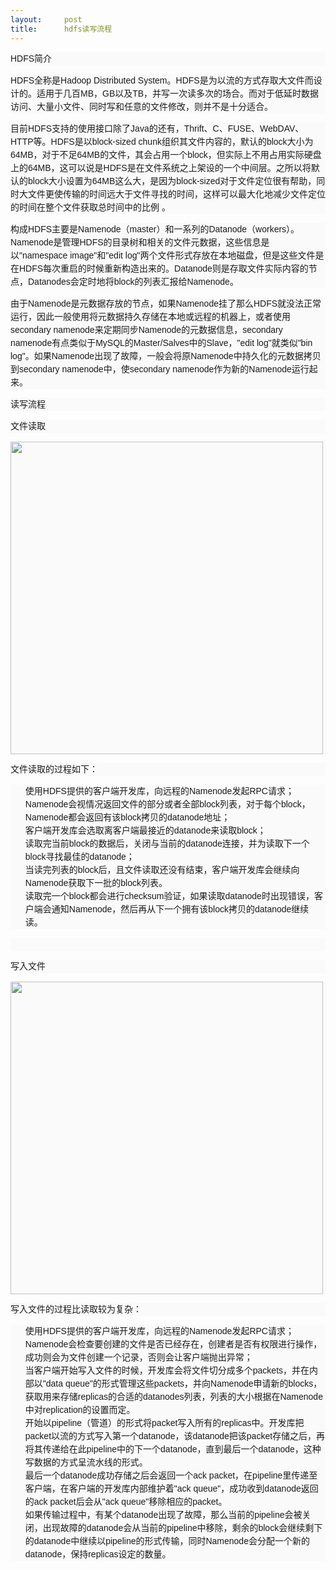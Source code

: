 ```yaml
---
layout:     post
title:      hdfs读写流程
---
```

<div id="article_content" class="article_content clearfix csdn-tracking-statistics" data-pid="blog" data-mod="popu_307" data-dsm="post">
								            <link rel="stylesheet" href="https://csdnimg.cn/release/phoenix/template/css/ck_htmledit_views-f76675cdea.css">
						<div class="htmledit_views" id="content_views">
                
<p style="font-size:14px;font-family:verdana, arial, helvetica, sans-serif;line-height:21px;background-color:rgb(250,250,250);">
<span style="line-height:1.5em;"><span style="line-height:1.5em;">HDFS简介</span></span></p>
<p style="font-size:14px;font-family:verdana, arial, helvetica, sans-serif;line-height:21px;background-color:rgb(250,250,250);">
HDFS全称是Hadoop Distributed System。HDFS是为以流的方式存取大文件而设计的。适用于几百MB，GB以及TB，并写一次读多次的场合。而对于低延时数据访问、大量小文件、同时写和任意的文件修改，则并不是十分适合。</p>
<p style="font-size:14px;font-family:verdana, arial, helvetica, sans-serif;line-height:21px;background-color:rgb(250,250,250);">
目前HDFS支持的使用接口除了Java的还有，Thrift、C、FUSE、WebDAV、HTTP等。HDFS是以block-sized chunk组织其文件内容的，默认的block大小为64MB，对于不足64MB的文件，其会占用一个block，但实际上不用占用实际硬盘上的64MB，这可以说是HDFS是在文件系统之上架设的一个中间层。之所以将默认的block大小设置为64MB这么大，是因为block-sized对于文件定位很有帮助，同时大文件更使传输的时间远大于文件寻找的时间，这样可以最大化地减少文件定位的时间在整个文件获取总时间中的比例
 。</p>
<p style="font-size:14px;font-family:verdana, arial, helvetica, sans-serif;line-height:21px;background-color:rgb(250,250,250);">
构成HDFS主要是Namenode（master）和一系列的Datanode（workers）。Namenode是管理HDFS的目录树和相关的文件元数据，这些信息是以"namespace image"和"edit log"两个文件形式存放在本地磁盘，但是这些文件是在HDFS每次重启的时候重新构造出来的。Datanode则是存取文件实际内容的节点，Datanodes会定时地将block的列表汇报给Namenode。</p>
<p style="font-size:14px;font-family:verdana, arial, helvetica, sans-serif;line-height:21px;background-color:rgb(250,250,250);">
由于Namenode是元数据存放的节点，如果Namenode挂了那么HDFS就没法正常运行，因此一般使用将元数据持久存储在本地或远程的机器上，或者使用secondary namenode来定期同步Namenode的元数据信息，secondary namenode有点类似于MySQL的Master/Salves中的Slave，"edit log"就类似"bin log"。如果Namenode出现了故障，一般会将原Namenode中持久化的元数据拷贝到secondary namenode中，使secondary
 namenode作为新的Namenode运行起来。</p>
<p style="font-size:14px;font-family:verdana, arial, helvetica, sans-serif;line-height:21px;background-color:rgb(250,250,250);">
<span style="line-height:1.5em;">读写流程</span></p>
<p style="font-size:14px;font-family:verdana, arial, helvetica, sans-serif;line-height:21px;background-color:rgb(250,250,250);">
<span style="line-height:1.5em;">文件读取</span></p>
<p style="font-size:14px;font-family:verdana, arial, helvetica, sans-serif;line-height:21px;background-color:rgb(250,250,250);">
<img src="http://pic002.cnblogs.com/images/2012/360373/2012042300040826.png" alt="" width="500" style="border-width:0px;border-style:none;line-height:1.5em;"></p>
<p style="font-size:14px;font-family:verdana, arial, helvetica, sans-serif;line-height:21px;background-color:rgb(250,250,250);">
文件读取的过程如下：</p>
<ol style="list-style:none;font-family:verdana, arial, helvetica, sans-serif;line-height:21px;background-color:rgb(250,250,250);"><li>使用HDFS提供的客户端开发库，向远程的Namenode发起RPC请求；</li><li>Namenode会视情况返回文件的部分或者全部block列表，对于每个block，Namenode都会返回有该block拷贝的datanode地址；</li><li>客户端开发库会选取离客户端最接近的datanode来读取block；</li><li>读取完当前block的数据后，关闭与当前的datanode连接，并为读取下一个block寻找最佳的datanode；</li><li>当读完列表的block后，且文件读取还没有结束，客户端开发库会继续向Namenode获取下一批的block列表。</li><li>读取完一个block都会进行checksum验证，如果读取datanode时出现错误，客户端会通知Namenode，然后再从下一个拥有该block拷贝的datanode继续读。</li></ol><p style="font-size:14px;font-family:verdana, arial, helvetica, sans-serif;line-height:21px;background-color:rgb(250,250,250);">
 </p>
<p style="font-size:14px;font-family:verdana, arial, helvetica, sans-serif;line-height:21px;background-color:rgb(250,250,250);">
<span style="line-height:1.5em;">写入文件</span></p>
<p style="font-size:14px;font-family:verdana, arial, helvetica, sans-serif;line-height:21px;background-color:rgb(250,250,250);">
<img src="http://pic002.cnblogs.com/images/2012/360373/2012042300035254.png" alt="" width="500" style="border-width:0px;border-style:none;line-height:1.5em;"></p>
<p style="font-size:14px;font-family:verdana, arial, helvetica, sans-serif;line-height:21px;background-color:rgb(250,250,250);">
写入文件的过程比读取较为复杂：</p>
<ol style="list-style:none;font-family:verdana, arial, helvetica, sans-serif;line-height:21px;background-color:rgb(250,250,250);"><li>使用HDFS提供的客户端开发库，向远程的Namenode发起RPC请求；</li><li>Namenode会检查要创建的文件是否已经存在，创建者是否有权限进行操作，成功则会为文件创建一个记录，否则会让客户端抛出异常；</li><li>当客户端开始写入文件的时候，开发库会将文件切分成多个packets，并在内部以"data queue"的形式管理这些packets，并向Namenode申请新的blocks，获取用来存储replicas的合适的datanodes列表，列表的大小根据在Namenode中对replication的设置而定。</li><li>开始以pipeline（管道）的形式将packet写入所有的replicas中。开发库把packet以流的方式写入第一个datanode，该datanode把该packet存储之后，再将其传递给在此pipeline中的下一个datanode，直到最后一个datanode，这种写数据的方式呈流水线的形式。</li><li>最后一个datanode成功存储之后会返回一个ack packet，在pipeline里传递至客户端，在客户端的开发库内部维护着"ack queue"，成功收到datanode返回的ack packet后会从"ack queue"移除相应的packet。</li><li>如果传输过程中，有某个datanode出现了故障，那么当前的pipeline会被关闭，出现故障的datanode会从当前的pipeline中移除，剩余的block会继续剩下的datanode中继续以pipeline的形式传输，同时Namenode会分配一个新的datanode，保持replicas设定的数量。</li></ol>            </div>
                </div>